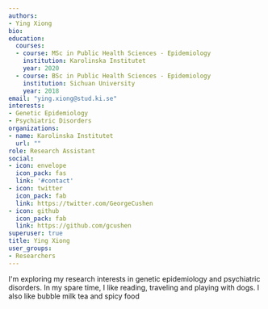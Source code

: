 ```yaml
---
authors:
- Ying Xiong
bio:
education:
  courses:
  - course: MSc in Public Health Sciences - Epidemiology
    institution: Karolinska Institutet
    year: 2020
  - course: BSc in Public Health Sciences - Epidemiology
    institution: Sichuan University
    year: 2018
email: "ying.xiong@stud.ki.se"
interests:
- Genetic Epidemiology
- Psychiatric Disorders
organizations:
- name: Karolinska Institutet
  url: ""
role: Research Assistant
social:
- icon: envelope
  icon_pack: fas
  link: '#contact'
- icon: twitter
  icon_pack: fab
  link: https://twitter.com/GeorgeCushen
- icon: github
  icon_pack: fab
  link: https://github.com/gcushen
superuser: true
title: Ying Xiong
user_groups:
- Researchers
---
```


I'm exploring my research interests in genetic epidemiology and psychiatric disorders. In my spare time, I like reading, traveling and playing with dogs. I also like bubble milk tea and spicy food
